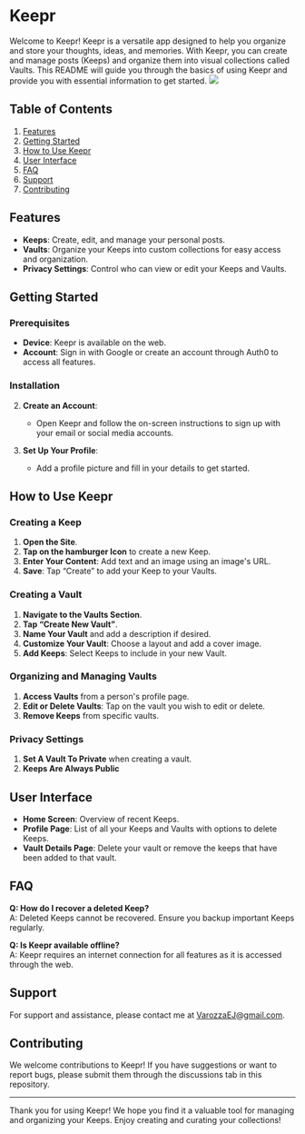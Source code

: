 # Keepr

Welcome to Keepr! Keepr is a versatile app designed to help you organize and store your thoughts, ideas, and memories. With Keepr, you can create and manage posts (Keeps) and organize them into visual collections called Vaults. This README will guide you through the basics of using Keepr and provide you with essential information to get started.
<img src="https://cdn.discordapp.com/attachments/1130957592240332851/1280336417490210897/Screenshot_2024-08-29_at_11.55.46_PM.png?ex=66d85e75&is=66d70cf5&hm=9b3fc8ea1205f279826c67c50ee4b30873b69dad078005f460af3df7cd82c9fa&">

## Table of Contents

1. [Features](#features)
2. [Getting Started](#getting-started)
3. [How to Use Keepr](#how-to-use-keepr)
4. [User Interface](#user-interface)
5. [FAQ](#faq)
6. [Support](#support)
7. [Contributing](#contributing)

## Features

- **Keeps**: Create, edit, and manage your personal posts.
- **Vaults**: Organize your Keeps into custom collections for easy access and organization.
- **Privacy Settings**: Control who can view or edit your Keeps and Vaults.

## Getting Started

### Prerequisites

- **Device**: Keepr is available on the web.
- **Account**: Sign in with Google or create an account through Auth0 to access all features.

### Installation

2. **Create an Account**:
   - Open Keepr and follow the on-screen instructions to sign up with your email or social media accounts.

3. **Set Up Your Profile**:
   - Add a profile picture and fill in your details to get started.

## How to Use Keepr

### Creating a Keep

1. **Open the Site**.
2. **Tap on the hamburger Icon** to create a new Keep.
3. **Enter Your Content**: Add text and an image using an image's URL.
4. **Save**: Tap “Create” to add your Keep to your Vaults.

### Creating a Vault

1. **Navigate to the Vaults Section**.
2. **Tap “Create New Vault”**.
3. **Name Your Vault** and add a description if desired.
4. **Customize Your Vault**: Choose a layout and add a cover image.
5. **Add Keeps**: Select Keeps to include in your new Vault.

### Organizing and Managing Vaults

1. **Access Vaults** from a person's profile page.
2. **Edit or Delete Vaults**: Tap on the vault you wish to edit or delete.
3. **Remove Keeps** from specific vaults.

### Privacy Settings

1. **Set A Vault To Private** when creating a vault.
2. **Keeps Are Always Public**

## User Interface

- **Home Screen**: Overview of recent Keeps.
- **Profile Page**: List of all your Keeps and Vaults with options to delete Keeps.
- **Vault Details Page**: Delete your vault or remove the keeps that have been added to that vault.

## FAQ

**Q: How do I recover a deleted Keep?**  
A: Deleted Keeps cannot be recovered. Ensure you backup important Keeps regularly.

**Q: Is Keepr available offline?**  
A: Keepr requires an internet connection for all features as it is accessed through the web.

## Support

For support and assistance, please contact me at [VarozzaEJ@gmail.com](mailto:VarozzaEJ@gmail.com).

## Contributing

We welcome contributions to Keepr! If you have suggestions or want to report bugs, please submit them through the discussions tab in this repository.

---

Thank you for using Keepr! We hope you find it a valuable tool for managing and organizing your Keeps. Enjoy creating and curating your collections!
